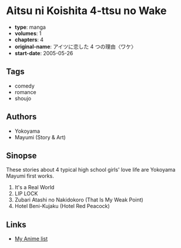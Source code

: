 # Aitsu ni Koishita 4-ttsu no Wake

-   **type**: manga
-   **volumes**: 1
-   **chapters**: 4
-   **original-name**: アイツに恋した 4 つの理由〈ワケ〉
-   **start-date**: 2005-05-26

## Tags

-   comedy
-   romance
-   shoujo

## Authors

-   Yokoyama
-   Mayumi (Story & Art)

## Sinopse

These stories about 4 typical high school girls' love life are Yokoyama Mayumi first works.

1. It's a Real World
2. LIP LOCK
3. Zubari Atashi no Nakidokoro (That Is My Weak Point)
4. Hotel Beni-Kujaku (Hotel Red Peacock)

## Links

-   [My Anime list](https://myanimelist.net/manga/6075/Aitsu_ni_Koishita_4-ttsu_no_Wake)
